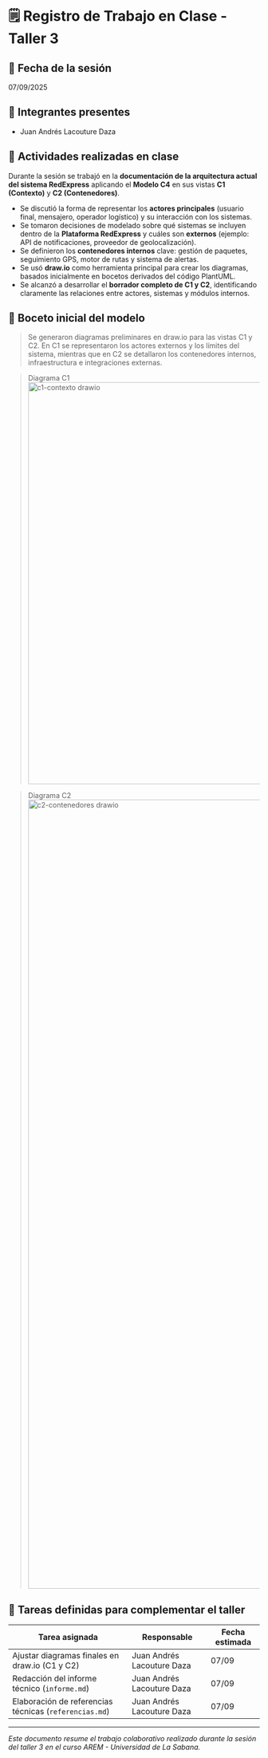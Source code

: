 # 🗒️ Registro de Trabajo en Clase - Taller 3

## 📆 Fecha de la sesión  
07/09/2025  

## 👥 Integrantes presentes  
- Juan Andrés Lacouture Daza  

## 🧠 Actividades realizadas en clase  

Durante la sesión se trabajó en la **documentación de la arquitectura actual del sistema RedExpress** aplicando el **Modelo C4** en sus vistas **C1 (Contexto)** y **C2 (Contenedores)**.  

- Se discutió la forma de representar los **actores principales** (usuario final, mensajero, operador logístico) y su interacción con los sistemas.  
- Se tomaron decisiones de modelado sobre qué sistemas se incluyen dentro de la **Plataforma RedExpress** y cuáles son **externos** (ejemplo: API de notificaciones, proveedor de geolocalización).  
- Se definieron los **contenedores internos** clave: gestión de paquetes, seguimiento GPS, motor de rutas y sistema de alertas.  
- Se usó **draw.io** como herramienta principal para crear los diagramas, basados inicialmente en bocetos derivados del código PlantUML.  
- Se alcanzó a desarrollar el **borrador completo de C1 y C2**, identificando claramente las relaciones entre actores, sistemas y módulos internos.  

## 🧩 Boceto inicial del modelo  

> Se generaron diagramas preliminares en draw.io para las vistas C1 y C2. En C1 se representaron los actores externos y los límites del sistema, mientras que en C2 se detallaron los contenedores internos, infraestructura e integraciones externas.

>Diagrama C1
> <img width="1311" height="806" alt="c1-contexto drawio" src="https://github.com/user-attachments/assets/3324357a-3715-4866-8520-e663f38d1b5c" />

>Diagrama C2
> <img width="1612" height="1582" alt="c2-contenedores drawio" src="https://github.com/user-attachments/assets/e910d6ba-d9cf-41ce-a390-f2ee6bee5e2d" />


## 🔁 Tareas definidas para complementar el taller  

| Tarea asignada                             | Responsable                 | Fecha estimada |
|--------------------------------------------|-----------------------------|----------------|
| Ajustar diagramas finales en draw.io (C1 y C2) | Juan Andrés Lacouture Daza | 07/09 |
| Redacción del informe técnico (`informe.md`)   | Juan Andrés Lacouture Daza | 07/09 |
| Elaboración de referencias técnicas (`referencias.md`) | Juan Andrés Lacouture Daza | 07/09 |

---

_Este documento resume el trabajo colaborativo realizado durante la sesión del taller 3 en el curso AREM - Universidad de La Sabana._
